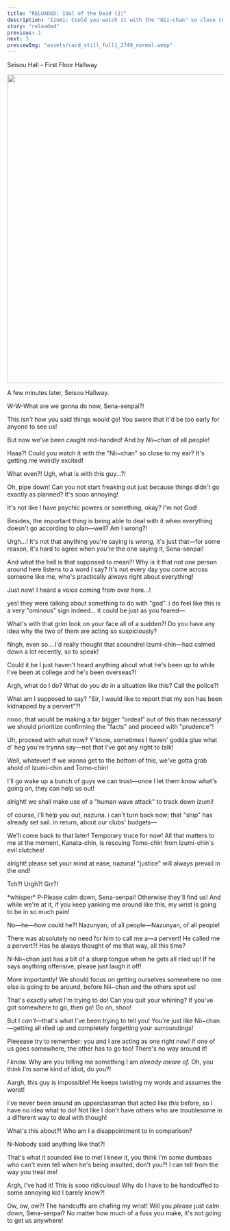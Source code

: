 ```yaml
---
title: "RELOADED: Idol of the Dead (2)"
description: 'Izumi: Could you watch it with the "Nii~chan" so close to my ear? It''s getting me weirdly excited!'
story: "reloaded"
previous: 1
next: 3
previewImg: "assets/card_still_full1_2749_normal.webp"
---
```


<Season s="Summer"/>

<Location>Seisou Hall - First Floor Hallway</Location>

<Image src="/img/tl/reloaded/assets/card_still_full1_2749_normal.webp" layout="responsive" width="1560" height="720" quality="100" />

<Narration>A few minutes later, Seisou Hallway.</Narration>

<Bubble character="Tomoya">

W-W-What are we gonna do now, Sena-senpai?!

This _isn't_ how you said things would go! You swore that it'd be too early for anyone to see us!

But now we've been caught red-handed! And by _Nii\~chan_ of all people!

</Bubble>

<Bubble character="Izumi">

Haaa?! Could you watch it with the "Nii\~chan" so close to my ear? It's getting me weirdly excited!

</Bubble>

<Bubble character="Tomoya">

What even?! Ugh, what is with this guy...?!

</Bubble>

<Bubble character="Izumi">

Oh, pipe down! Can you not start freaking out just because things didn't go exactly as planned? It's sooo annoying!

It's not like I have psychic powers or something, okay? I'm not God!

Besides, the important thing is being able to deal with it when everything doesn't go according to plan—well? Am I wrong?!

</Bubble>

<Bubble character="Tomoya">

Urgh...! It's not that anything you're saying is _wrong,_ it's just that—for some reason, it's hard to agree when _you're_ the one saying it, Sena-senpai!

</Bubble>

<Bubble character="Izumi">

And what the hell is that supposed to mean?! Why is it that not one person around here listens to a word I say? It's not every day you come across someone like me, who's practically always right about everything!

</Bubble>

<Bubble character="Nazuna">

Just now! I heard a voice coming from over here...!

</Bubble>

<Bubble character="Kanata">

yes! they were talking about something to do with "god". i do feel like this is a very "ominous" sign indeed... it could be just as you feared—

</Bubble>

<Bubble character="Nazuna">

What's with that grim look on your face all of a sudden?! Do you have any idea why the two of them are acting so suspiciously?

Nngh, even so... I'd really thought that scoundrel Izumi-chin—had calmed down a lot recently, so to speak!

Could it be I just haven't heard anything about what he's been up to while I've been at college and he's been overseas?!

Argh, what do I do? What do you _do_ in a situation like this? Call the police?!

What am I supposed to say? "Sir, I would like to report that my son has been kidnapped by a pervert"?!

</Bubble>

<Bubble character="Kanata">

nooo, that would be making a far bigger "ordeal" out of this than necessary! we should prioritize confirming the "facts" and proceed with "prudence"!

</Bubble>

<Bubble character="Nazuna">

Uh, proceed with what now? Y'know, sometimes I haven' godda glue what d' heg you're trynna say—not that I've got any right to talk!

Well, whatever! If we wanna get to the bottom of this, we've gotta grab ahold of Izumi-chin and Tomo-chin!

I'll go wake up a bunch of guys we can trust—once I let them know what's going on, they can help us out!

</Bubble>

<Bubble character="Kanata">

alright! we shall make use of a "human wave attack" to track down izumi!

of course, i'll help you out, nazuna. i can't turn back now; that "ship" has already set sail. in return, about our clubs' budgets—

</Bubble>

<Bubble character="Nazuna">

We'll come back to that later! Temporary truce for now! All that matters to me at the moment, Kanata-chin, is rescuing Tomo-chin from Izumi-chin's evil clutches!

</Bubble>

<Bubble character="Kanata">

alright! please set your mind at ease, nazuna! "justice" will always prevail in the end!

</Bubble>

<Bubble character="Izumi">

Tch?! Urgh?! Grr?!

</Bubble>

<Bubble character="Tomoya">

\*whisper\* P-Please calm down, Sena-senpai! Otherwise they'll find us! And while we're at it, if you keep yanking me around like this, my wrist is going to be in so much pain!

</Bubble>

<Bubble character="Izumi">

No—he—how could he?! Nazunyan, of all people—Nazunyan, of all people!

There was absolutely no need for him to call me a—a pervert! He called me a pervert?! Has he always thought of me that way, all this time?

</Bubble>

<Bubble character="Tomoya">

N-Nii\~chan just has a bit of a sharp tongue when he gets all riled up! If he says anything offensive, please just laugh it off!

More importantly! We should focus on getting ourselves somewhere no one else is going to be around, before Nii\~chan and the others spot us!

</Bubble>

<Bubble character="Izumi">

That's exactly what I'm trying to do! Can you quit your whining? If you've got somewhere to go, then go! Go on, shoo!

</Bubble>

<Bubble character="Tomoya">

But I _can't_—that's what I've been trying to tell you! You're just like Nii\~chan—getting all riled up and completely forgetting your surroundings!

Pleeease try to remember: you and I are acting as one right now! If one of us goes somewhere, the other has to go too! There's no way around it!

</Bubble>

<Bubble character="Izumi">

_I know._ Why are you telling me something I am _already aware of._ Oh, you think I'm some kind of idiot, do you?!

</Bubble>

<Bubble character="Tomoya">

Aargh, this guy is impossible! He keeps twisting my words and assumes the worst!

I've never been around an upperclassman that acted like _this_ before, so I have no idea what to do! Not like I don't have others who are troublesome in a different way to deal with though!

</Bubble>

<Bubble character="Izumi">

What's this about?! Who am I a disappointment to in comparison?

</Bubble>

<Bubble character="Tomoya">

N-Nobody said anything like that?!

</Bubble>

<Bubble character="Izumi">

That's what it sounded like to me! I knew it, you think I'm some dumbass who can't even tell when he's being insulted, don't you?! I can tell from the way you treat me!

Argh, I've had it! This is sooo ridiculous! Why do I have to be handcuffed to some annoying kid I barely know?!

</Bubble>

<Bubble character="Tomoya">

Ow, ow, ow?! The handcuffs are chafing my wrist! Will you _please_ just calm down, Sena-senpai? No matter how much of a fuss you make, it's not going to get us anywhere!

</Bubble>

<Credits tl="[nazunyan427](https://nazunyan427.dreamwidth.org)" tlc="<a href='https://moricchiichan.tumblr.com/'>moricchiichan</a>" qc="[allegiantheart](https://allegiantheart.dreamwidth.org), [Ren](https://tomoya.moe)" />
